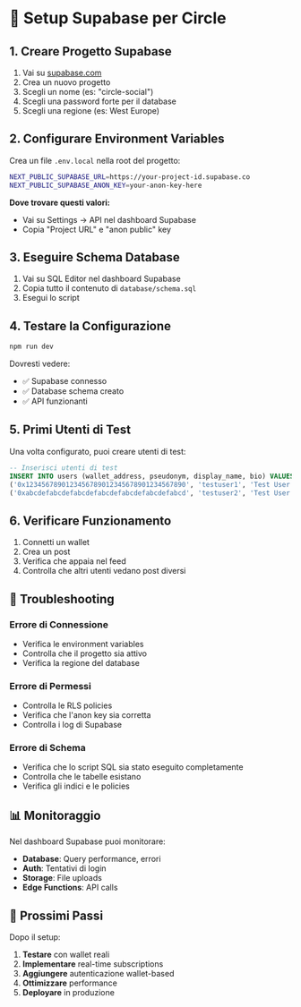 # 🚀 Setup Supabase per Circle

## **1. Creare Progetto Supabase**

1. Vai su [supabase.com](https://supabase.com)
2. Crea un nuovo progetto
3. Scegli un nome (es: "circle-social")
4. Scegli una password forte per il database
5. Scegli una regione (es: West Europe)

## **2. Configurare Environment Variables**

Crea un file `.env.local` nella root del progetto:

```bash
NEXT_PUBLIC_SUPABASE_URL=https://your-project-id.supabase.co
NEXT_PUBLIC_SUPABASE_ANON_KEY=your-anon-key-here
```

**Dove trovare questi valori:**
- Vai su Settings → API nel dashboard Supabase
- Copia "Project URL" e "anon public" key

## **3. Eseguire Schema Database**

1. Vai su SQL Editor nel dashboard Supabase
2. Copia tutto il contenuto di `database/schema.sql`
3. Esegui lo script

## **4. Testare la Configurazione**

```bash
npm run dev
```

Dovresti vedere:
- ✅ Supabase connesso
- ✅ Database schema creato
- ✅ API funzionanti

## **5. Primi Utenti di Test**

Una volta configurato, puoi creare utenti di test:

```sql
-- Inserisci utenti di test
INSERT INTO users (wallet_address, pseudonym, display_name, bio) VALUES
('0x1234567890123456789012345678901234567890', 'testuser1', 'Test User 1', 'First test user'),
('0xabcdefabcdefabcdefabcdefabcdefabcdefabcd', 'testuser2', 'Test User 2', 'Second test user');
```

## **6. Verificare Funzionamento**

1. Connetti un wallet
2. Crea un post
3. Verifica che appaia nel feed
4. Controlla che altri utenti vedano post diversi

## **🔧 Troubleshooting**

### **Errore di Connessione**
- Verifica le environment variables
- Controlla che il progetto sia attivo
- Verifica la regione del database

### **Errore di Permessi**
- Controlla le RLS policies
- Verifica che l'anon key sia corretta
- Controlla i log di Supabase

### **Errore di Schema**
- Verifica che lo script SQL sia stato eseguito completamente
- Controlla che le tabelle esistano
- Verifica gli indici e le policies

## **📊 Monitoraggio**

Nel dashboard Supabase puoi monitorare:
- **Database**: Query performance, errori
- **Auth**: Tentativi di login
- **Storage**: File uploads
- **Edge Functions**: API calls

## **🚀 Prossimi Passi**

Dopo il setup:
1. **Testare** con wallet reali
2. **Implementare** real-time subscriptions
3. **Aggiungere** autenticazione wallet-based
4. **Ottimizzare** performance
5. **Deployare** in produzione 